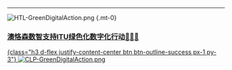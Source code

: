 
---

<div class="d-flex justify-content-center flex-row"><div class="m-3">

![HTL-GreenDigitalAction.png](HTL-GreenDigitalAction.png)
{.mt-0}
</div><div class="m-0">

<a href="https://oxon8.netlify.app/post/2023-12-09-itu-cop28-outcomes" class=" h1 text-center">

###  澳恪森数智支持ITU绿色化数字化行动🔀🌿📶
{class="h3 d-flex justify-content-center btn btn-outline-success px-1 py-3"}
![CLP-GreenDigitalAction.png](CLP-GreenDigitalAction.png)</a></div></div>